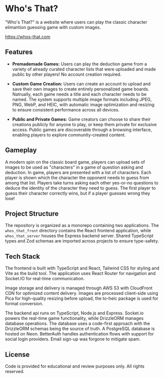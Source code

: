 # Who's That?

"Who's That?" is a website where users can play the classic character elimantion guessing game with custom images.

https://whos-that.com

## Features

- **Premademade Games:** Users can play the deduction game from a variety of already curated character lists that were uploaded and made public by other players! No account creation required.

- **Custom Game Creation:** Users can create an account to upload and save their own images to create entirely personalized game boards. Natrually, each game needs a title and each character needs to be named. The system supports multiple image formats including JPEG, PNG, WebP, and HEIC, with automatic image optimization and resizing to ensure consistent performance across all devices.

- **Public and Private Games:** Game creators can choose to share their creations publicly for anyone to play, or keep them private for exclusive access. Public games are discoverable through a browsing interface, enabling players to explore community-created content.

## Gameplay

A modern spin on the classic board game, players can upload sets of images to be used as "characters" in a game of question asking and deduction. In game, players are presented with a list of characters. Each player is shown which the character the opponent needs to guess from among that list. Players take turns asking each other yes-or-no questions to deduce the identity of the character they need to guess. The first player to guess their character correctly wins, but if a player guesses wrong they lose!

## Project Structure

The repository is organized as a monorepo containing two applications. The `whos_that_front` directory contains the React frontend application, while `whos_that_server` houses the Express backend server. Shared TypeScript types and Zod schemas are imported across projects to ensure type-safety.

## Tech Stack

The frontend is built with TypeScript and React, Tailwind CSS for styling and Vite as the build tool. The application uses React Router for navigation and Socket.IO for real-time communication.

Image storage and delivery is managed through AWS S3 with CloudFront CDN for optimized content delivery. Images are processed client-side using Pica for high-quality resizing before upload, the to-heic package is used for format conversion.

The backend api runs on TypeScript, Node.js and Express. Socket.io powers the real-time game functionality, while DrizzleORM manages database operations. The database uses a code-first approach with the DrizzleORM schemas being the source of truth. A PostgreSQL database is hosted on Neon. BetterAuth handles authentication flows with support for social login providers. Email sign-up was forgone to mitigate spam.

## License

Code is provided for educational and review purposes only. All rights reserved.

